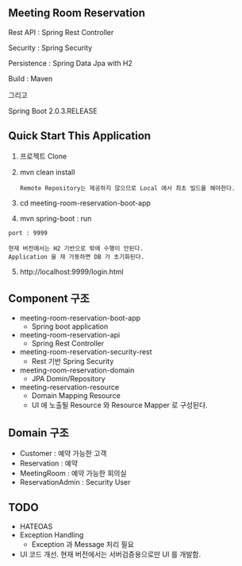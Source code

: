 ## Meeting Room Reservation

Rest API : Spring Rest Controller

Security : Spring Security

Persistence : Spring Data Jpa with H2 

Build : Maven

그리고 

Spring Boot 2.0.3.RELEASE

## Quick Start This Application

1. 프로젝트 Clone

2. mvn clean install

   ```
   Remote Repository는 제공하지 않으므로 Local 에서 최초 빌드를 해야한다.
   ```

3. cd meeting-room-reservation-boot-app

4. mvn spring-boot : run

```
port : 9999

현재 버전에서는 H2 기반으로 밖에 수행이 안된다.
Application 을 재 가동하면 DB 가 초기화된다.
```

5. http://localhost:9999/login.html

## Component 구조

- meeting-room-reservation-boot-app
  - Spring boot application
- meeting-room-reservation-api
  - Spring Rest Controller
- meeting-room-reservation-security-rest
  - Rest 기반 Spring Security
- meeting-room-reservation-domain
  - JPA Domin/Repository
- meeting-reservation-resource
  - Domain Mapping Resource
  - UI 에 노출될 Resource 와 Resource Mapper 로 구성된다.

## Domain 구조


- Customer : 예약 가능한 고객
- Reservation : 예약
- MeetingRoom : 예약 가능한 회의실
- ReservationAdmin : Security User

## TODO

- HATEOAS
- Exception Handling
  - Exception 과 Message 처리 필요
- UI 코드 개선. 현재 버전에서는 서버검증용으로만 UI 를 개발함.
